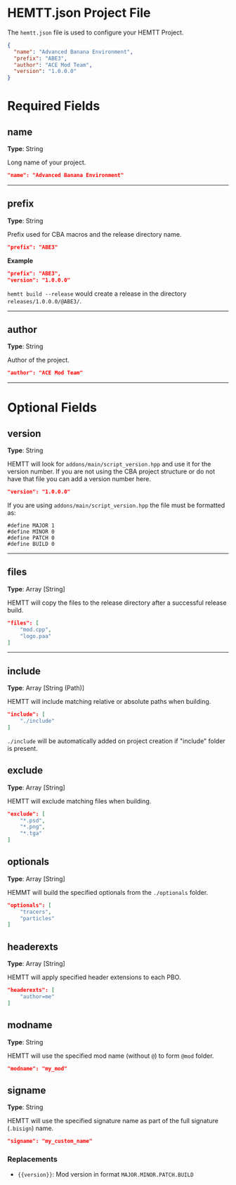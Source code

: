# HEMTT.json Project File

The `hemtt.json` file is used to configure your HEMTT Project.

```json
{
  "name": "Advanced Banana Environment",
  "prefix": "ABE3",
  "author": "ACE Mod Team",
  "version": "1.0.0.0"
}
```

# Required Fields

## name
**Type**: String

Long name of your project.
```json
"name": "Advanced Banana Environment"
```
<hr/>

## prefix
**Type**: String

Prefix used for CBA macros and the release directory name.

```json
"prefix": "ABE3"
```

**Example**

```json
"prefix": "ABE3",
"version": "1.0.0.0"
```

`hemtt build --release` would create a release in the directory `releases/1.0.0.0/@ABE3/`.
<hr/>

## author
**Type**: String

Author of the project.

```json
"author": "ACE Mod Team"
```
<hr/>

# Optional Fields

## version
**Type**: String

HEMTT will look for `addons/main/script_version.hpp` and use it for the version number. If you are not using the CBA project structure or do not have that file you can add a version number here.

```json
"version": "1.0.0.0"
```

If you are using `addons/main/script_version.hpp` the file must be formatted as:
```
#define MAJOR 1
#define MINOR 0
#define PATCH 0
#define BUILD 0
```
<hr/>

## files
**Type**: Array \[String\]

HEMTT will copy the files to the release directory after a successful release build.

```json
"files": [
    "mod.cpp",
    "logo.paa"
]
```
<hr/>

## include
**Type**: Array \[String (Path)\]

HEMTT will include matching relative or absolute paths when building.

```json
"include": [
    "./include"
]
```

`./include` will be automatically added on project creation if "include" folder is present.

## exclude
**Type**: Array \[String\]

HEMTT will exclude matching files when building.

```json
"exclude": [
    "*.psd",
    "*.png",
    "*.tga"
]
```

## optionals
**Type**: Array \[String\]

HEMMT will build the specified optionals from the `./optionals` folder.

```json
"optionals": [
    "tracers",
    "particles"
]
```

## headerexts
**Type**: Array \[String\]

HEMTT will apply specified header extensions to each PBO.

```json
"headerexts": [
    "author=me"
]
```

## modname
**Type**: String

HEMTT will use the specified mod name (without `@`) to form `@mod` folder.

```json
"modname": "my_mod"
```

## signame
**Type**: String

HEMTT will use the specified signature name as part of the full signature (`.bisign`) name.

```json
"signame": "my_custom_name"
```

### Replacements

- `{{version}}`: Mod version in format `MAJOR.MINOR.PATCH.BUILD`
